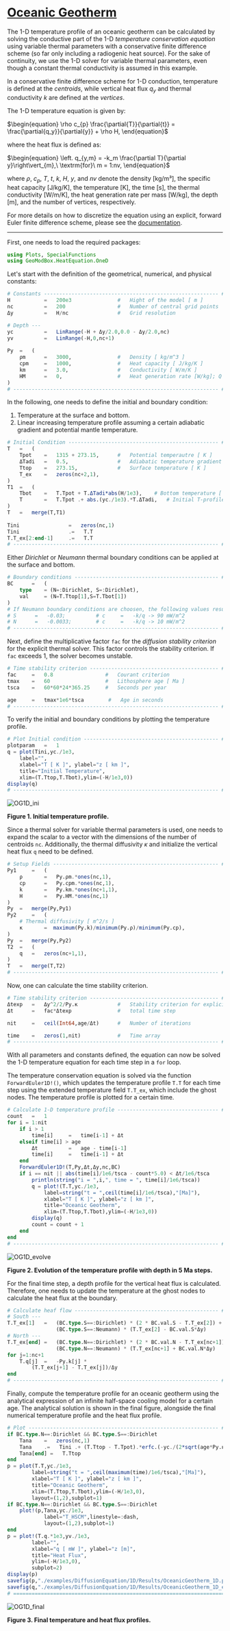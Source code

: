 # [Oceanic Geotherm](https://github.com/GeoSci-FFM/GeoModBox.jl/blob/main/examples/DiffusionEquation/1D/OceanicGeotherm_1D.jl) 

The 1-D temperature profile of an oceanic geotherm can be calculated by solving the conductive part of the 1-D *temperature conservation equation* using variable thermal parameters with a conservative finite difference scheme (so far only including a radiogenic heat source). For the sake of continuity, we use the 1-D solver for variable thermal parameters, even though a constant thermal conductivity is assumed in this example.

In a conservative finite difference scheme for 1-D conduction, temperature is defined at the *centroids*, while vertical heat flux $q_y$ and thermal conductivity $k$ are defined at the *vertices*.

The 1-D temperature equation is given by: 

$\begin{equation}
\rho c_{p} \frac{\partial{T}}{\partial{t}} = \frac{\partial{q_y}}{\partial{y}} + \rho H,
\end{equation}$ 

where the heat flux is defined as:

$\begin{equation}
\left. q_{y,m} = -k_m \frac{\partial T}{\partial y}\right\vert_{m},\ \textrm{for}\ m = 1:nv, 
\end{equation}$

where $\rho$, $c_{p}$, $T$, $t$, $k$, $H$, $y$, and $nv$ denote the density [kg/m³], the specific heat capacity [J/kg/K], the temperature [K], the time [s], the thermal conductivity [W/m/K], the heat generation rate per mass [W/kg], the depth [m], and the number of vertices, respectively. 

For more details on how to discretize the equation using an explicit, forward Euler finite difference scheme, please see the [documentation](../DiffOneD.md).

---

First, one needs to load the required packages: 

```Julia
using Plots, SpecialFunctions
using GeoModBox.HeatEquation.OneD
```

Let's start with the definition of the geometrical, numerical, and physical constants: 

```Julia 
# Constants --------------------------------------------------------- #
H           =   200e3               #   Hight of the model [ m ]
nc          =   200                 #   Number of central grid points    
Δy          =   H/nc                #   Grid resolution

# Depth ---
yc          =   LinRange(-H + Δy/2.0,0.0 - Δy/2.0,nc)     
yv          =   LinRange(-H,0,nc+1)
    
Py  =   (
    ρm      =   3000,               #   Density [ kg/m^3 ]
    cpm     =   1000,               #   Heat capacity [ J/kg/K ]
    km      =   3.0,                #   Conductivity [ W/m/K ]
    HM      =   0,                  #   Heat generation rate [W/kg]; Q = ρ*H0
)    
# ------------------------------------------------------------------- #
```

In the following, one needs to define the initial and boundary condition: 

1. Temperature at the surface and bottom.
2. Linear increasing temperature profile assuming a certain adiabatic gradient and potential mantle temperature.


```Julia
# Initial Condition ------------------------------------------------- #
T   =   (
    Tpot    =   1315 + 273.15,      #   Potential temperautre [ K ]
    ΔTadi   =   0.5,                #   Adiabatic temperature gradient [ K/km ]
    Ttop    =   273.15,             #   Surface temperature [ K ]
    T_ex    =   zeros(nc+2,1),    
)
T1  =   (
    Tbot    =   T.Tpot + T.ΔTadi*abs(H/1e3),    # Bottom temperature [ K ]
    T       =   T.Tpot .+ abs.(yc./1e3).*T.ΔTadi,   # Initial T-profile [ K ]
)
T   =   merge(T,T1)
     
Tini                =   zeros(nc,1)
Tini                .=   T.T
T.T_ex[2:end-1]     .=   T.T
# ------------------------------------------------------------------- #
```

Either *Dirichlet* or *Neumann* thermal boundary conditions can be applied at the surface and bottom. 

```Julia 
# Boundary conditions ----------------------------------------------- #
BC      =   (
    type    = (N=:Dirichlet, S=:Dirichlet),
    val     = (N=T.Ttop[1],S=T.Tbot[1])
)
# If Neumann boundary conditions are choosen, the following values result in the given heatflux for the given thermal conductivity k. 
# S      =   -0.03;          # c     =   -k/q -> 90 mW/m^2
# N      =   -0.0033;        # c     =   -k/q -> 10 mW/m^2
# ------------------------------------------------------------------- #
```

Next, define the multiplicative factor `fac` for the *diffusion stability criterion* for the explicit thermal solver. This factor controls the stability criterion. If `fac` exceeds 1, the solver becomes unstable.  

```Julia
# Time stability criterion ------------------------------------------ #
fac     =   0.8                 #   Courant criterion
tmax    =   60                  #   Lithosphere age [ Ma ]
tsca    =   60*60*24*365.25     #   Seconds per year

age     =   tmax*1e6*tsca        #   Age in seconds    
# ------------------------------------------------------------------- #
```

To verify the initial and boundary conditions by plotting the temperature profile. 

```Julia
# Plot Initial condition -------------------------------------------- #
plotparam   =   1
q = plot(Tini,yc./1e3, 
    label="", 
    xlabel="T [ K ]", ylabel="z [ km ]", 
    title="Initial Temperature",
    xlim=(T.Ttop,T.Tbot),ylim=(-H/1e3,0))
display(q)
# ------------------------------------------------------------------- #
```

![OG1D_ini](../../assets/OG1D_iniT.svg)

**Figure 1. Initial temperature profile.**

Since a thermal solver for variable thermal parameters is used, one needs to expand the scalar to a vector with the dimensions of the number of centroids ```nc```. Additionally, the thermal diffusivity $\kappa$ and initialize the vertical heat flux ```q``` need to be defined. 

```Julia
# Setup Fields ------------------------------------------------------ #
Py1     =   (
    ρ       =   Py.ρm.*ones(nc,1),
    cp      =   Py.cpm.*ones(nc,1),
    k       =   Py.km.*ones(nc+1,1),
    H       =   Py.HM.*ones(nc,1)
)
Py  =   merge(Py,Py1)
Py2     =   (
    # Thermal diffusivity [ m^2/s ] 
    κ       =  maximum(Py.k)/minimum(Py.ρ)/minimum(Py.cp),     
)
Py  =   merge(Py,Py2)
T2  =   (
    q   =   zeros(nc+1,1),
)
T   =   merge(T,T2)
# ------------------------------------------------------------------- #
```

Now, one can calculate the time stability criterion. 


```Julia
# Time stability criterion ------------------------------------------ #
Δtexp   =   Δy^2/2/Py.κ             #   Stability criterion for explicit
Δt      =   fac*Δtexp               #   total time step

nit     =   ceil(Int64,age/Δt)      #   Number of iterations    

time    =   zeros(1,nit)            #   Time array
# ------------------------------------------------------------------- #
```

With all parameters and constants defined, the equation can now be solved the 1-D temperature equation for each time step in a ```for``` loop. 

The temperature conservation equation is solved via the function ```ForwardEuler1D!()```, which updates the temperature profile `T.T` for each time step using the extended temperature field ```T.T_ex```, which include the ghost nodes. The temperature profile is plotted for a certain time.  

```Julia
# Calculate 1-D temperature profile --------------------------------- #
count   =   1
for i = 1:nit
    if i > 1
        time[i]     =   time[i-1] + Δt
    elseif time[i] > age
        Δt          =   age - time[i-1]
        time[i]     =   time[i-1] + Δt
    end
    ForwardEuler1D!(T,Py,Δt,Δy,nc,BC)
    if i == nit || abs(time[i]/1e6/tsca - count*5.0) < Δt/1e6/tsca        
        println(string("i = ",i,", time = ", time[i]/1e6/tsca))        
        q = plot!(T.T,yc./1e3, 
            label=string("t = ",ceil(time[i]/1e6/tsca),"[Ma]"), 
            xlabel="T [ K ]", ylabel="z [ km ]", 
            title="Oceanic Geotherm",
            xlim=(T.Ttop,T.Tbot),ylim=(-H/1e3,0))
        display(q)
        count = count + 1
    end
end
# ------------------------------------------------------------------- #
```

![OG1D_evolve](../../assets/OG1D_evolve.svg)

**Figure 2. Evolution of the temperature profile with depth in 5 Ma steps.**

For the final time step, a depth profile for the vertical heat flux is calculated. Therefore, one needs to update the temperature at the ghost nodes to calculate the heat flux at the boundary. 

```Julia
# Calculate heaf flow ----------------------------------------------- #
# South ---
T.T_ex[1]   =   (BC.type.S==:Dirichlet) * (2 * BC.val.S - T.T_ex[2]) + 
                (BC.type.S==:Neumann) * (T.T_ex[2] - BC.val.S*Δy)
# North ---
T.T_ex[end] =   (BC.type.N==:Dirichlet) * (2 * BC.val.N - T.T_ex[nc+1]) +
                (BC.type.N==:Neumann) * (T.T_ex[nc+1] + BC.val.N*Δy)
for j=1:nc+1
    T.q[j]  =   -Py.k[j] * 
        (T.T_ex[j+1] - T.T_ex[j])/Δy
end
# ------------------------------------------------------------------- #
```

Finally, compute the temperature profile for an oceanic geotherm using the analytical expression of an infinite half-space cooling model for a certain age. The analytical solution is shown in the final figure, alongside the final numerical temperature profile and the heat flux profile. 

```Julia
# Plot -------------------------------------------------------------- #
if BC.type.N==:Dirichlet && BC.type.S==:Dirichlet
    Tana    =   zeros(nc,1)
    Tana    .=   Tini .+ (T.Ttop - T.Tpot).*erfc.(-yc./(2*sqrt(age*Py.κ)))
    Tana[end] =   T.Ttop
end    
p = plot(T.T,yc./1e3, 
        label=string("t = ",ceil(maximum(time)/1e6/tsca),"[Ma]"), 
        xlabel="T [ K ]", ylabel="z [ km ]",
        title="Oceanic Geotherm",
        xlim=(T.Ttop,T.Tbot),ylim=(-H/1e3,0),
        layout=(1,2),subplot=1)        
if BC.type.N==:Dirichlet && BC.type.S==:Dirichlet
    plot!(p,Tana,yc./1e3, 
            label="T_HSCM",linestyle=:dash,
            layout=(1,2),subplot=1)        
end        
p = plot!(T.q.*1e3,yv./1e3, 
        label="", 
        xlabel="q [ mW ]", ylabel="z [m]", 
        title="Heat Flux",
        ylim=(-H/1e3,0),
        subplot=2)        
display(p)
savefig(p,"./examples/DiffusionEquation/1D/Results/OceanicGeotherm_1D.png")
savefig(q,"./examples/DiffusionEquation/1D/Results/OceanicGeotherm_1D_evolve.png")
# ======================================================================= #
```
![OG1D_final](../../assets/OG1D_final.svg)

**Figure 3. Final temperature and heat flux profiles.**